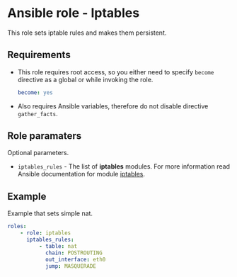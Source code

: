 # Ansible role - Iptables

This role sets iptable rules and makes them persistent.

## Requirements

* This role requires root access, so you either need to specify `become` directive as a global or while invoking the role.

    ```yml
    become: yes
    ```

* Also requires Ansible variables, therefore do not disable directive `gather_facts`.

## Role paramaters

Optional parameters.

* `iptables_rules` - The list of **iptables** modules. For more information read Ansible documentation for module [iptables](https://docs.ansible.com/ansible/latest/modules/iptables_module.html).

## Example

Example that sets simple nat.

```yml
roles:
    - role: iptables
      iptables_rules:
          - table: nat
            chain: POSTROUTING
            out_interface: eth0
            jump: MASQUERADE
```
